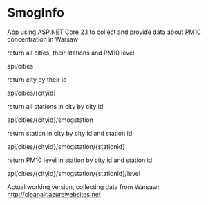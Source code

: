 # SmogInfo
App using ASP.NET Core 2.1 to collect and provide data about PM10 concentration in Warsaw

return all cities, their stations and PM10 level

api/cities

return city by their id

api/cities/{cityid}

return all stations in city by city id

api/cities/{cityid}/smogstation

return station in city by city id and station id

api/cities/{cityid}/smogstation/{stationid}

return PM10 level in station by city id and station id

api/cities/{cityid}/smogstation/{stationid}/level


Actual working version, collecting data from Warsaw:
http://cleanair.azurewebsites.net
